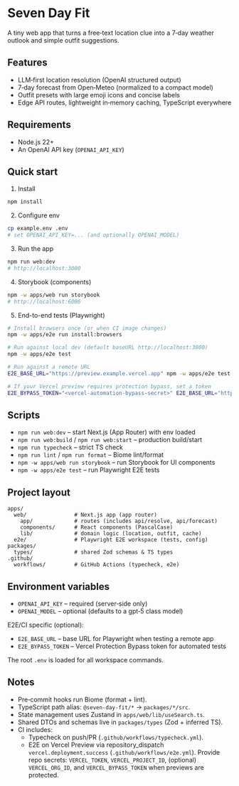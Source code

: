 # Seven Day Fit

A tiny web app that turns a free‑text location clue into a 7‑day weather outlook and simple outfit suggestions.

## Features

- LLM‑first location resolution (OpenAI structured output)
- 7‑day forecast from Open‑Meteo (normalized to a compact model)
- Outfit presets with large emoji icons and concise labels
- Edge API routes, lightweight in‑memory caching, TypeScript everywhere

## Requirements

- Node.js 22+
- An OpenAI API key (`OPENAI_API_KEY`)

## Quick start

1) Install

```bash
npm install
```

2) Configure env

```bash
cp example.env .env
# set OPENAI_API_KEY=... (and optionally OPENAI_MODEL)
```

3) Run the app

```bash
npm run web:dev
# http://localhost:3000
```

4) Storybook (components)

```bash
npm -w apps/web run storybook
# http://localhost:6006
```

5) End-to-end tests (Playwright)

```bash
# Install browsers once (or when CI image changes)
npm -w apps/e2e run install:browsers

# Run against local dev (default baseURL http://localhost:3000)
npm -w apps/e2e test

# Run against a remote URL
E2E_BASE_URL="https://preview.example.vercel.app" npm -w apps/e2e test

# If your Vercel preview requires protection bypass, set a token
E2E_BYPASS_TOKEN="<vercel-automation-bypass-secret>" E2E_BASE_URL="https://..." npm -w apps/e2e test
```

## Scripts

- `npm run web:dev` – start Next.js (App Router) with env loaded
- `npm run web:build` / `npm run web:start` – production build/start
- `npm run typecheck` – strict TS check
- `npm run lint` / `npm run format` – Biome lint/format
- `npm -w apps/web run storybook` – run Storybook for UI components
- `npm -w apps/e2e test` – run Playwright E2E tests

## Project layout

```
apps/
  web/               # Next.js app (app router)
    app/             # routes (includes api/resolve, api/forecast)
    components/      # React components (PascalCase)
    lib/             # domain logic (location, outfit, cache)
  e2e/               # Playwright E2E workspace (tests, config)
packages/
  types/             # shared Zod schemas & TS types
.github/
  workflows/         # GitHub Actions (typecheck, e2e)
```

## Environment variables

- `OPENAI_API_KEY` – required (server‑side only)
- `OPENAI_MODEL` – optional (defaults to a gpt‑5 class model)

E2E/CI specific (optional):

- `E2E_BASE_URL` – base URL for Playwright when testing a remote app
- `E2E_BYPASS_TOKEN` – Vercel Protection Bypass token for automated tests

The root `.env` is loaded for all workspace commands.

## Notes

- Pre‑commit hooks run Biome (format + lint).
- TypeScript path alias: `@seven-day-fit/*` → `packages/*/src`.
- State management uses Zustand in `apps/web/lib/useSearch.ts`.
- Shared DTOs and schemas live in `packages/types` (Zod + inferred TS).
- CI includes:
  - Typecheck on push/PR (`.github/workflows/typecheck.yml`).
  - E2E on Vercel Preview via repository_dispatch `vercel.deployment.success` (`.github/workflows/e2e.yml`). Provide repo secrets: `VERCEL_TOKEN`, `VERCEL_PROJECT_ID`, (optional) `VERCEL_ORG_ID`, and `VERCEL_BYPASS_TOKEN` when previews are protected.
